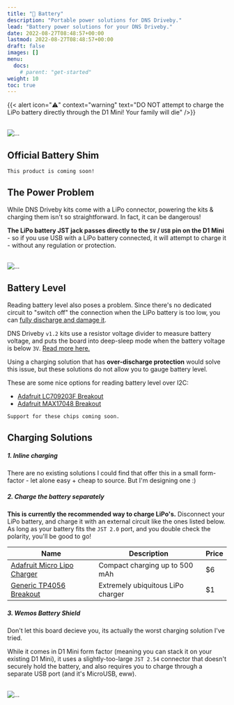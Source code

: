 ```yaml
---
title: "🔋 Battery"
description: "Portable power solutions for DNS Driveby."
lead: "Battery power solutions for your DNS Driveby."
date: 2022-08-27T08:48:57+00:00
lastmod: 2022-08-27T08:48:57+00:00
draft: false
images: []
menu:
  docs:
    # parent: "get-started"
weight: 10
toc: true
---
```

{{< alert icon="⚠️" context="warning" text="DO NOT attempt to charge the LiPo battery directly through the D1 Mini!  Your family will die" />}}

<br>
<img src="/images/battery-mod/AAA-battery.jpeg" class="d-block w-100" alt="...">
<br>

## Official Battery Shim 
`This product is coming soon!`

## The Power Problem
While DNS Driveby kits come with a LiPo connector, powering the kits & charging them isn't so straightforward.  In fact, it can be dangerous!

**The LiPo battery JST jack passes directly to the `5V` / `USB` pin on the D1 Mini** - so if you use USB with a LiPo battery connected, it will attempt to charge it - without any regulation or protection.

<br>
<img src="/images/battery-mod/connected-lines.png" class="d-block w-100" alt="...">
<br>

## Battery Level
Reading battery level also poses a problem.  Since there's no dedicated circuit to "switch off" the connection when the LiPo battery is too low, you can [fully discharge and damage it](https://www.jauch.com/blog/en/what-actually-happens-when-lithium-batteries-are-over-charged-or-deep-discharged/).  

DNS Driveby `v1.2` kits use a resistor voltage divider to measure battery voltage, and puts the board into deep-sleep mode when the battery voltage is below `3V`.  [Read more here.]()

Using a charging solution that has **over-discharge protection** would solve this issue, but these solutions do not allow you to gauge battery level.

These are some nice options for reading battery level over I2C:
- [Adafruit LC709203F Breakout](https://www.adafruit.com/product/4712)
- [Adafruit MAX17048 Breakout](https://www.adafruit.com/product/5580)

`Support for these chips coming soon.`

## Charging Solutions
##### 1. Inline charging
There are no existing solutions I could find that offer this in a small form-factor - let alone easy + cheap to source.  But I'm designing one :)

##### 2. Charge the battery separately
**This is currently the recommended way to charge LiPo's.**  Disconnect your LiPo battery, and charge it with an external circuit like the ones listed below.  As long as your battery fits the `JST 2.0` port, and you double check the polarity, you'll be good to go!

|Name|Description|Price|
|---|---|---|
|[Adafruit Micro Lipo Charger](https://www.adafruit.com/product/4410)|Compact charging up to 500 mAh|$6|
|[Generic TP4056 Breakout](https://www.amazon.com/Charging-Lithium-Battery-Charger-Protection/dp/B08X6G26Q8/ref=sr_1_1?crid=XKXTNEH4PT79&keywords=tp4056&qid=1700888181&sprefix=tp4056%2Caps%2C160&sr=8-1)|Extremely ubiquitous LiPo charger|$1|

##### 3. Wemos Battery Shield
Don't let this board decieve you, its actually the worst charging solution I've tried.  

While it comes in D1 Mini form factor (meaning you can stack it on your existing D1 Mini), it uses a slightly-too-large `JST 2.54` connector that doesn't securely hold the battery, and also requires you to charge through a separate USB port (and it's MicroUSB, eww).

<br>
<img src="/images/battery-mod/wemos-battery-shield.jpg" class="d-block w-100" alt="...">
<br>

